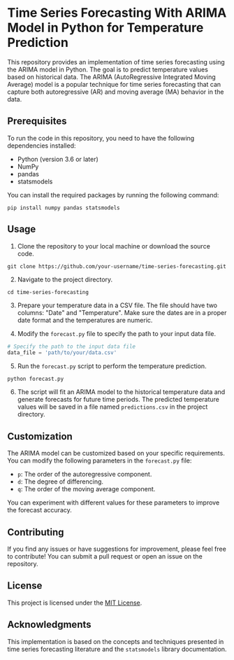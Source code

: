 # Time Series Forecasting With ARIMA Model in Python for Temperature Prediction

This repository provides an implementation of time series forecasting using the ARIMA model in Python. The goal is to predict temperature values based on historical data. The ARIMA (AutoRegressive Integrated Moving Average) model is a popular technique for time series forecasting that can capture both autoregressive (AR) and moving average (MA) behavior in the data.

## Prerequisites

To run the code in this repository, you need to have the following dependencies installed:

- Python (version 3.6 or later)
- NumPy
- pandas
- statsmodels

You can install the required packages by running the following command:

```
pip install numpy pandas statsmodels
```

## Usage

1. Clone the repository to your local machine or download the source code.

```
git clone https://github.com/your-username/time-series-forecasting.git
```

2. Navigate to the project directory.

```
cd time-series-forecasting
```

3. Prepare your temperature data in a CSV file. The file should have two columns: "Date" and "Temperature". Make sure the dates are in a proper date format and the temperatures are numeric.

4. Modify the `forecast.py` file to specify the path to your input data file.

```python
# Specify the path to the input data file
data_file = 'path/to/your/data.csv'
```

5. Run the `forecast.py` script to perform the temperature prediction.

```
python forecast.py
```

6. The script will fit an ARIMA model to the historical temperature data and generate forecasts for future time periods. The predicted temperature values will be saved in a file named `predictions.csv` in the project directory.

## Customization

The ARIMA model can be customized based on your specific requirements. You can modify the following parameters in the `forecast.py` file:

- `p`: The order of the autoregressive component.
- `d`: The degree of differencing.
- `q`: The order of the moving average component.

You can experiment with different values for these parameters to improve the forecast accuracy.

## Contributing

If you find any issues or have suggestions for improvement, please feel free to contribute! You can submit a pull request or open an issue on the repository.

## License

This project is licensed under the [MIT License](LICENSE).

## Acknowledgments

This implementation is based on the concepts and techniques presented in time series forecasting literature and the `statsmodels` library documentation.
